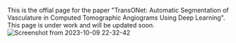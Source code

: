 This is the offial page for the paper "TransONet: Automatic Segmentation of Vasculature  in Computed Tomographic Angiograms Using Deep  Learning". This page is under work and will be updated soon.
![Screenshot from 2023-10-09 22-32-42](https://github.com/pip-alireza/TransOnet/assets/130691419/4aa26044-70e8-4474-b54d-feac64864efd)
